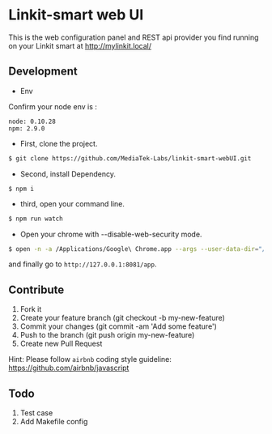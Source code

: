 # Linkit-smart web UI

This is the web configuration panel and REST api provider you find running on your Linkit smart at http://mylinkit.local/

## 


## Development

- Env

Confirm your node env is :

```
node: 0.10.28
npm: 2.9.0

```

- First, clone the project.
```bash
$ git clone https://github.com/MediaTek-Labs/linkit-smart-webUI.git
```

- Second, install Dependency.

```
$ npm i
```

- third, open your command line.

``` bash
$ npm run watch
```

- Open your chrome with --disable-web-security mode.

``` bash
$ open -n -a /Applications/Google\ Chrome.app --args --user-data-dir="/tmp/chrome_dev_session" --disable-web-security
```

and finally go to  `http://127.0.0.1:8081/app`.


## Contribute

1. Fork it
2. Create your feature branch (git checkout -b my-new-feature)
3. Commit your changes (git commit -am 'Add some feature')
5. Push to the branch (git push origin my-new-feature)
6. Create new Pull Request

Hint: Please follow `airbnb` coding style guideline: https://github.com/airbnb/javascript


## Todo

1. Test case
2. Add Makefile config
